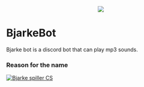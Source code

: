 <div align="center">
  <img src="https://i.imgur.com/fRKEGfE.jpg" align="center">
</div>

# BjarkeBot

Bjarke bot is a discord bot that can play mp3 sounds. 

### Reason for the name
[![Bjarke spiller CS](https://img.youtube.com/vi/ym4ZXWPC3dQ/0.jpg)](https://www.youtube.com/watch?v=ym4ZXWPC3dQ)
